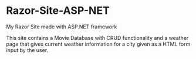 # Razor-Site-ASP-NET
My Razor Site made with ASP.NET framework

This site contains a Movie Database with CRUD functionality and a weather page that gives current weather information for a city given as 
a HTML form input by the user.

